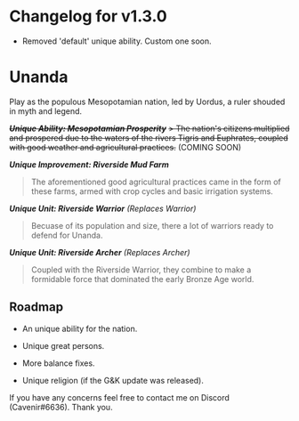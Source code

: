 # Changelog for v1.3.0
- Removed 'default' unique ability. Custom one soon.

# Unanda
Play as the populous Mesopotamian nation, led by Uordus, a ruler shouded in myth and legend.

~~***Unique Ability: Mesopotamian Prosperity***~~
~~> The nation's citizens multiplied and prospered due to the waters of the rivers Tigris and Euphrates, coupled with good weather and agricultural practices.~~ (COMING SOON)

***Unique Improvement: Riverside Mud Farm***
> The aforementioned good agricultural practices came in the form of these farms, armed with crop cycles and basic irrigation systems.

***Unique Unit: Riverside Warrior** (Replaces Warrior)*  
> Becuase of its population and size, there a lot of warriors ready to defend for Unanda.  

***Unique Unit: Riverside Archer** (Replaces Archer)*  
> Coupled with the Riverside Warrior, they combine to make a formidable force that dominated the early Bronze Age world.  

## Roadmap
- An unique ability for the nation.

- Unique great persons.

- More balance fixes.

- Unique religion (if the G&K update was released).

If you have any concerns feel free to contact me on Discord (Cavenir#6636). Thank you.

